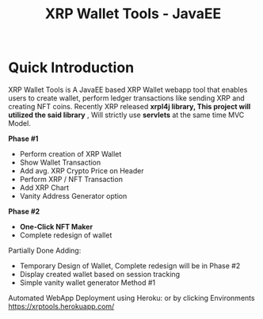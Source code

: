<h1 align="center"> XRP Wallet Tools - JavaEE</h1> <br>

# Quick Introduction

XRP Wallet Tools is A JavaEE based XRP Wallet webapp tool that enables users to create wallet, perform ledger transactions like sending XRP and creating NFT coins. Recently XRP released **xrpl4j library, This project will utilized the said library** , Will strictly use **servlets** at the same time MVC Model.

<b>Phase #1</b>
  - Perform creation of XRP Wallet
  - Show Wallet Transaction
  - Add avg. XRP Crypto Price on Header
  - Perform XRP / NFT Transaction
  - Add XRP Chart
  - Vanity Address Generator option
 
<b>Phase #2</b>

  - **One-Click NFT Maker**
  - Complete redesign of wallet


Partially Done Adding:

* Temporary Design of Wallet, Complete redesign will be in Phase #2
* Display created wallet based on session tracking
* Simple vanity wallet generator Method #1

Automated WebApp Deployment using Heroku: or by clicking Environments
https://xrptools.herokuapp.com/
